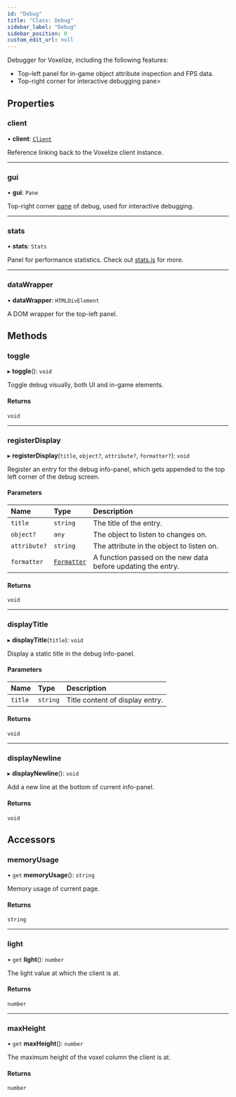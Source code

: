 ```yaml
---
id: "Debug"
title: "Class: Debug"
sidebar_label: "Debug"
sidebar_position: 0
custom_edit_url: null
---
```


Debugger for Voxelize, including the following features:
- Top-left panel for in-game object attribute inspection and FPS data.
- Top-right corner for interactive debugging pane>

## Properties

### client

• **client**: [`Client`](Client.md)

Reference linking back to the Voxelize client instance.

___

### gui

• **gui**: `Pane`

Top-right corner [pane](https://cocopon.github.io/tweakpane/) of debug,
used for interactive debugging.

___

### stats

• **stats**: `Stats`

Panel for performance statistics. Check out [stats.js](https://github.com/mrdoob/stats.js/) for more.

___

### dataWrapper

• **dataWrapper**: `HTMLDivElement`

A DOM wrapper for the top-left panel.

## Methods

### toggle

▸ **toggle**(): `void`

Toggle debug visually, both UI and in-game elements.

#### Returns

`void`

___

### registerDisplay

▸ **registerDisplay**(`title`, `object?`, `attribute?`, `formatter?`): `void`

Register an entry for the debug info-panel, which gets appended
to the top left corner of the debug screen.

#### Parameters

| Name | Type | Description |
| :------ | :------ | :------ |
| `title` | `string` | The title of the entry. |
| `object?` | `any` | The object to listen to changes on. |
| `attribute?` | `string` | The attribute in the object to listen on. |
| `formatter` | [`Formatter`](../modules.md#formatter-12) | A function passed on the new data before updating the entry. |

#### Returns

`void`

___

### displayTitle

▸ **displayTitle**(`title`): `void`

Display a static title in the debug info-panel.

#### Parameters

| Name | Type | Description |
| :------ | :------ | :------ |
| `title` | `string` | Title content of display entry. |

#### Returns

`void`

___

### displayNewline

▸ **displayNewline**(): `void`

Add a new line at the bottom of current info-panel.

#### Returns

`void`

## Accessors

### memoryUsage

• `get` **memoryUsage**(): `string`

Memory usage of current page.

#### Returns

`string`

___

### light

• `get` **light**(): `number`

The light value at which the client is at.

#### Returns

`number`

___

### maxHeight

• `get` **maxHeight**(): `number`

The maximum height of the voxel column the client is at.

#### Returns

`number`
